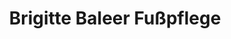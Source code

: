 ---
title: "Brigitte Baleer Fußpflege"
url: /buchholz-in-der-nordheide/brigitte-baleer-fusspflege/
shop: Kosmetik
---